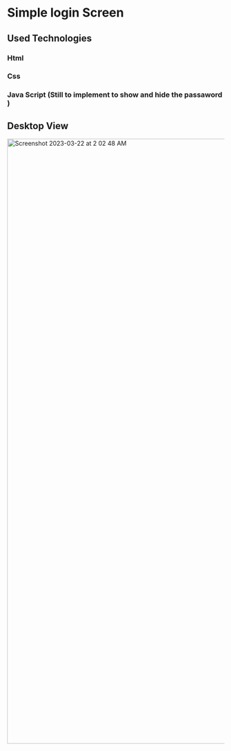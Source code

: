 # Simple login Screen

## Used Technologies
### Html
### Css
### Java Script (Still to implement to show and hide the passaword )

## Desktop View
<img width="1401" alt="Screenshot 2023-03-22 at 2 02 48 AM" src="https://user-images.githubusercontent.com/83432409/226775241-e7d6682b-4ee4-4baa-96d5-8940edd7c76c.png">
